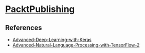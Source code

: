 # [PacktPublishing](https://github.com/PacktPublishing)

## References

* [Advanced-Deep-Learning-with-Keras](https://github.com/PacktPublishing/Advanced-Deep-Learning-with-Keras)
* [Advanced-Natural-Language-Processing-with-TensorFlow-2](https://github.com/PacktPublishing/Advanced-Natural-Language-Processing-with-TensorFlow-2)
